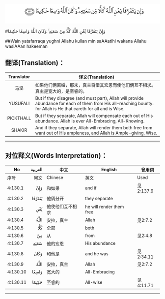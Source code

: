 ![004:130](images/004_130.gif)

#وَإِنْ يَتَفَرَّقَا يُغْنِ اللَّهُ كُلًّا مِنْ سَعَتِهِ ۚ وَكَانَ اللَّهُ وَاسِعًا حَكِيمًا 

##Wain yatafarraqa yughni Allahu kullan min saAAatihi wakana Allahu wasiAAan hakeeman 

## 翻译(Translation)：

| Translator | 译文(Translation)                                            |
| :--------: | ------------------------------------------------------------ |
|    马坚    | 如果他们俩离婚，那末，真主将借其宏恩而使他们俩互不相求。 真主是宽大的，是至睿的。 |
|  YUSUFALI  | But if they disagree (and must part), Allah will provide abundance for each of them from His all-reaching bounty: for Allah is He that careth for all and is Wise. |
| PICKTHALL  | But if they separate, Allah will compensate each out of His abundance. Allah is ever All-Embracing, All-Knowing. |
|   SHAKIR   | And if they separate, Allah will render them both free from want out of His ampleness, and Allah is Ample-giving, Wise. |

---

## 对位释义(Words Interpretation)：

| No   | العربية | 中文    | English | 曾用词 |
| ---- | ------: | ------- | ------- | ------ |
| 序号 |    阿文 | Chinese | 英文    | Used   |
| 4:130.1  | وَإِنْ    | 和如果           | and if                   | 见2:137.9 |
| 4:130.2  | يَتَفَرَّقَا | 他俩分开         | they separate            |           |
| 4:130.3  | يُغْنِ    | 他使他们互不相求 | he will render them free |           |
| 4:130.4  | اللَّهُ   | 安拉，真主       | Allah                    | 见2:7.2 |
| 4:130.5  | كُلًّا    | 全部             | both                     |           |
| 4:130.6  | مِنْ     | 从               | from                     | 见2:4.8   |
| 4:130.7  | سَعَتِهِ   | 他的宏恩         | His abundance            |           |
| 4:130.8  | وَكَانَ   | 和他是           | and he was               | 见2:34.11 |
| 4:130.9  | اللَّهُ   | 安拉，真主       | Allah                    | 见2:7.2 |
| 4:130.10 | وَاسِعًا  | 宽大的           | All-Embracing            |           |
| 4:130.11 | حَكِيمًا  | 至睿的           | All-wise                 | 见4:11.71 |

---
